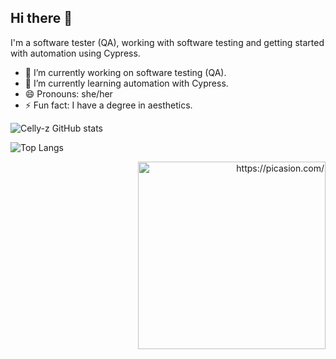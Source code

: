 ## Hi there 👋

I'm a software tester (QA), working with software testing and getting started with automation using Cypress.

- 🔭 I’m currently working on software testing (QA).
- 🌱 I’m currently learning automation with Cypress.
- 😄 Pronouns: she/her
- ⚡ Fun fact: I have a degree in aesthetics.

![Celly-z GitHub stats](https://github-readme-stats.vercel.app/api?username=Celly-z&theme=ambient_gradient&show_icons=true)

![Top Langs](https://github-readme-stats.vercel.app/api/top-langs/?username=anuraghazra&layout=compact)


<div align="right">
    <a href="https://picasion.com/">
        <img src="https://i.picasion.com/pic92/286b39ebbfec12b37a961b8c2752332d.gif" width="300" height="300" border="0" alt="https://picasion.com/" />
    </a>
    <br />
    <a href="https://picasion.com/"></a>
</div>


